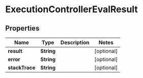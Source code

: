 

# ExecutionControllerEvalResult


## Properties

| Name | Type | Description | Notes |
|------------ | ------------- | ------------- | -------------|
|**result** | **String** |  |  [optional] |
|**error** | **String** |  |  [optional] |
|**stackTrace** | **String** |  |  [optional] |



